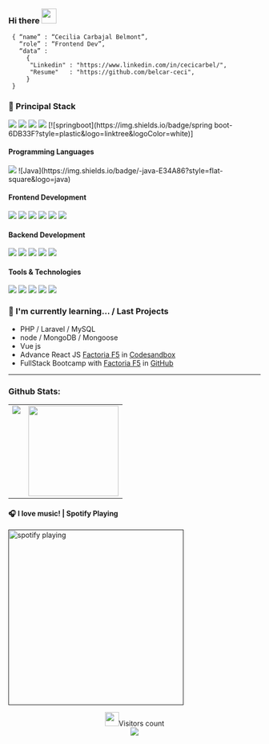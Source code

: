 ### Hi there <img src="https://raw.githubusercontent.com/aemmadi/aemmadi/master/wave.gif" width="30px">

```shell
 { “name” : “Cecilia Carbajal Belmont”,
   “role” : “Frontend Dev”,
   “data” : 
     { 
      "Linkedin" : "https://www.linkedin.com/in/cecicarbel/", 
      "Resume"   : "https://github.com/belcar-ceci",
     }
 }
```

<h3>
  🚀 Principal Stack
</h3> 
<p>
  <img src="https://img.shields.io/badge/MySQL-00000F?style=for-the-badge&logo=mysql&logoColor=white">
  <img src="https://img.shields.io/badge/Vue.js-35495E?style=for-the-badge&logo=vue.js&logoColor=4FC08D">
  <img src="https://img.shields.io/badge/React-20232A?style=for-the-badge&logo=react&logoColor=61DAFB">
  <img src="https://img.shields.io/badge/Node.js-339933?style=for-the-badge&logo=nodedotjs&logoColor=white">
 [![springboot](https://img.shields.io/badge/spring boot-6DB33F?style=plastic&logo=linktree&logoColor=white)]
 
</p>
  
<h4>Programming Languages</h4>
<p>
  <img src="https://img.shields.io/badge/JavaScript-F7DF1E?style=for-the-badge&logo=javascript&logoColor=black">
 ![Java](https://img.shields.io/badge/-java-E34A86?style=flat-square&logo=java)
</p>
<h4>Frontend Development</h4>
<p>
  <img src="https://img.shields.io/badge/HTML5-E34F26?style=for-the-badge&logo=html5&logoColor=white">
  <img src="https://img.shields.io/badge/CSS3-1572B6?style=for-the-badge&logo=css3&logoColor=white">
  <img src="https://img.shields.io/badge/Sass-CC6699?style=for-the-badge&logo=sass&logoColor=white">
  <img src="https://img.shields.io/badge/Bootstrap-563D7C?style=for-the-badge&logo=bootstrap&logoColor=white">
  <img src="https://img.shields.io/badge/React-20232A?style=for-the-badge&logo=react&logoColor=61DAFB">
  <img src="https://img.shields.io/badge/Vue.js-35495E?style=for-the-badge&logo=vue.js&logoColor=4FC08D">
  
</p>
<h4>Backend Development</h4>
<p>
  <img src="https://img.shields.io/badge/Node.js-339933?style=for-the-badge&logo=nodedotjs&logoColor=white">
  <img src="https://img.shields.io/badge/PHP-777BB4?style=for-the-badge&logo=php&logoColor=white">
  <img src="https://img.shields.io/badge/MySQL-00000F?style=for-the-badge&logo=mysql&logoColor=white">
   <img src="https://img.shields.io/badge/Laravel-FF2D20?style=for-the-badge&logo=laravel&logoColor=white">
 <img src="https://img.shields.io/badge/Spring-6DB33F?style=for-the-badge&logo=spring&logoColor=white">
 
</p>
<h4>Tools & Technologies</h4>
<p>
  <img src="https://img.shields.io/badge/Git-F05032?style=for-the-badge&logo=git&logoColor=white">
  <img src="https://img.shields.io/badge/GitHub-100000?style=for-the-badge&logo=github&logoColor=white">
  <img src="https://img.shields.io/badge/Notion-000000?style=for-the-badge&logo=notion&logoColor=white">
  <img src="https://img.shields.io/badge/Postman-FF6C37?style=for-the-badge&logo=Postman&logoColor=white">
  <img src="https://img.shields.io/badge/Vercel-000000?style=for-the-badge&logo=vercel&logoColor=white">
</p>


### 🌱 I'm currently learning... / Last Projects

- PHP / Laravel / MySQL
- node / MongoDB / Mongoose
- Vue js
- Advance React JS <a href="https://factoriaf5.org/" target="_blank">Factoria F5</a> in <a href="https://codesandbox.io/u/carbel.cecilia" target="_blank">Codesandbox</a>
- FullStack Bootcamp with <a href="https://factoriaf5.org/" target="_blank">Factoria F5</a> in <a href="https://github.com/belcar-ceci" target="_blank">GitHub</a>




---


### Github Stats:

<table>
  <tr>
    <td valign="top"><img src="https://github-readme-stats.vercel.app/api/top-langs/?username=belcar-ceci&theme=radical&card_width=450em)](https://github.com/belcar-ceci/belcar-ceci/github-readme-stats"/></td>
    <td valign="top"><img height="180em" src="https://github-readme-stats.vercel.app/api?username=belcar-ceci&show_icons=true&hide_border=true&&count_private=true&include_all_commits=true&theme=radical&hide_stars=false" /></td>
  </tr>
</table>


#### 🎧 I love music! | Spotify Playing
[<img src="https://spotify-now-playing-kappa.vercel.app/api/spotify-playing" alt="spotify playing" width="350" />]()

<p align="center"> 
  <img src="https://emojis.slackmojis.com/emojis/images/1621024394/39092/cat-roll.gif?1621024394" width="28" />Visitors count<br>
  <img src="https://profile-counter.glitch.me/belcar-ceci/count.svg" />
</p>


